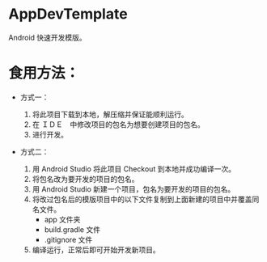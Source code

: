 # AppDevTemplate

Android 快速开发模版。

# 食用方法：
- 方式一：
    1. 将此项目下载到本地，解压缩并保证能顺利运行。
    2. 在 ＩＤＥ　中修改项目的包名为想要创建项目的包名。
    3. 进行开发。

- 方式二：

    1. 用 Android Studio 将此项目 Checkout 到本地并成功编译一次。
    2. 将包名改为要开发的项目的包名。
    3. 用 Android Studio 新建一个项目，包名为要开发的项目的包名。
    4. 将改过包名后的模版项目中的以下文件复制到上面新建的项目中并覆盖同名文件。
       - app 文件夹
       - build.gradle 文件
       - .gitignore 文件
    5. 编译运行，正常后即可开始开发新项目。
